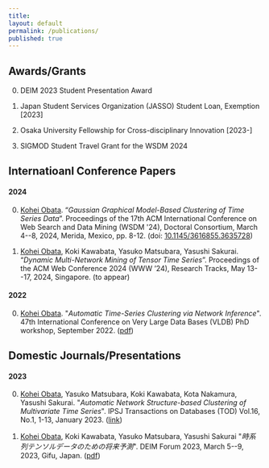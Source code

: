 ```yaml
---
title:
layout: default
permalink: /publications/
published: true
---
```


## Awards/Grants
0. DEIM 2023 Student Presentation Award

1. Japan Student Services Organization (JASSO) Student Loan, Exemption [2023]

2. Osaka University Fellowship for Cross-disciplinary Innovation [2023-]

3. SIGMOD Student Travel Grant for the WSDM 2024
<!-- {: reversed="reversed"} -->

## Internatioanl Conference Papers

#### 2024
0. <u>Kohei Obata</u>. “*Gaussian Graphical Model-Based Clustering of Time Series Data*”. Proceedings of the 17th ACM International Conference on Web Search and Data Mining (WSDM '24), Doctoral Consortium, March 4--8, 2024, Merida, Mexico, pp. 8-12. (doi: [10.1145/3616855.3635728](https://doi.org/10.1145/3616855.3635728))

1. <u>Kohei Obata</u>, Koki Kawabata, Yasuko Matsubara, Yasushi Sakurai. “*Dynamic Multi-Network Mining of Tensor Time Series*”. Proceedings of the ACM Web Conference 2024 (WWW ’24), Research Tracks, May 13--17, 2024, Singapore. (to appear)
<!-- (doi: [coming soon](https://doi.org/), [github](https://github.com/KoheiObata/DMM)) -->


#### 2022
0. <u>Kohei Obata</u>. "*Automatic Time-Series Clustering via Network Inference*". 47th International Conference on Very Large Data Bases (VLDB) PhD workshop, September 2022. ([pdf](https://ceur-ws.org/Vol-3186/paper_6.pdf))


## Domestic Journals/Presentations

#### 2023

0. <u>Kohei Obata</u>, Yasuko Matsubara, Koki Kawabata, Kota Nakamura, Yasushi Sakurai. "*Automatic Network Structure-based Clustering of Multivariate Time Series*". IPSJ Transactions on Databases (TOD) Vol.16, No.1, 1-13, January 2023. ([link](https://ipsj.ixsq.nii.ac.jp/ej/?action=pages_view_main&active_action=repository_view_main_item_detail&item_id=223471&item_no=1&page_id=13&block_id=81))

1. <u>Kohei Obata</u>, Koki Kawabata, Yasuko Matsubara, Yasushi Sakurai "*時系列テンソルデータのための将来予測*". DEIM Forum 2023, March 5--9, 2023, Gifu, Japan. ([pdf](https://proceedings-of-deim.github.io/DEIM2023/2b-2-2.pdf))



